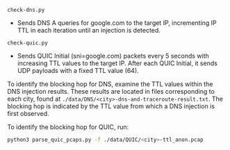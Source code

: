 
```check-dns.py```

* Sends DNS A queries for google.com to the target IP, incrementing IP TTL in each iteration until an injection is detected.

```check-quic.py```

* Sends QUIC Initial (sni=google.com) packets every 5 seconds with increasing TTL values to the target IP. After each QUIC Initial, it sends UDP payloads with a fixed TTL value (64).

To identify the blocking hop for DNS, examine the TTL values within the DNS injection results. These results are located in files corresponding to each city, found at ```./data/DNS/<city>-dns-and-traceroute-result.txt```. The blocking hop is indicated by the TTL value from which a DNS injection is first observed.

To identify the blocking hop for QUIC, run:

```bash
python3 parse_quic_pcaps.py -f ./data/QUIC/<city>-ttl_anon.pcap
```
